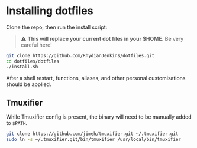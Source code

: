 # Installing dotfiles

Clone the repo, then run the install script:

> :warning: **This will replace your current dot files in your $HOME**. Be very careful here!

```bash
git clone https://github.com/RhydianJenkins/dotfiles.git
cd dotfiles/dotfiles
./install.sh
```

After a shell restart, functions, aliases, and other personal customisations should be applied.

## Tmuxifier

While Tmuxifier config is present, the binary will need to be manually added to `$PATH`.

```bash
git clone https://github.com/jimeh/tmuxifier.git ~/.tmuxifier.git
sudo ln -s ~/.tmuxifier.git/bin/tmuxifier /usr/local/bin/tmuxifier
```
